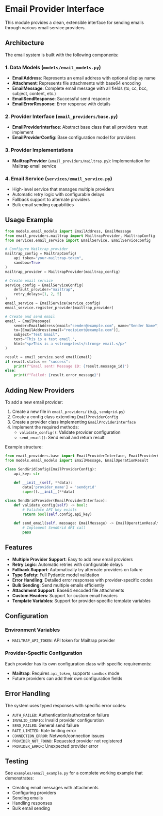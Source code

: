 # Email Provider Interface

This module provides a clean, extensible interface for sending emails through various email service providers.

## Architecture

The email system is built with the following components:

### 1. Data Models (`models/email_models.py`)
- **EmailAddress**: Represents an email address with optional display name
- **Attachment**: Represents file attachments with base64 encoding
- **EmailMessage**: Complete email message with all fields (to, cc, bcc, subject, content, etc.)
- **EmailSendResponse**: Successful send response
- **EmailErrorResponse**: Error response with details

### 2. Provider Interface (`email_providers/base.py`)
- **EmailProviderInterface**: Abstract base class that all providers must implement
- **EmailProviderConfig**: Base configuration model for providers

### 3. Provider Implementations
- **MailtrapProvider** (`email_providers/mailtrap.py`): Implementation for Mailtrap email service

### 4. Email Service (`services/email_service.py`)
- High-level service that manages multiple providers
- Automatic retry logic with configurable delays
- Fallback support to alternate providers
- Bulk email sending capabilities

## Usage Example

```python
from models.email_models import EmailAddress, EmailMessage
from email_providers.mailtrap import MailtrapProvider, MailtrapConfig
from services.email_service import EmailService, EmailServiceConfig

# Configure Mailtrap provider
mailtrap_config = MailtrapConfig(
    api_token="your-mailtrap-token",
    sandbox=True
)
mailtrap_provider = MailtrapProvider(mailtrap_config)

# Create email service
service_config = EmailServiceConfig(
    default_provider="mailtrap",
    retry_delays=[1, 2, 5]
)
email_service = EmailService(service_config)
email_service.register_provider(mailtrap_provider)

# Create and send email
email = EmailMessage(
    sender=EmailAddress(email="sender@example.com", name="Sender Name"),
    to=[EmailAddress(email="recipient@example.com")],
    subject="Test Email",
    text="This is a test email.",
    html="<p>This is a <strong>test</strong> email.</p>"
)

result = email_service.send_email(email)
if result.status == "success":
    print(f"Email sent! Message ID: {result.message_id}")
else:
    print(f"Failed: {result.error_message}")
```

## Adding New Providers

To add a new email provider:

1. Create a new file in `email_providers/` (e.g., `sendgrid.py`)
2. Create a config class extending `EmailProviderConfig`
3. Create a provider class implementing `EmailProviderInterface`
4. Implement the required methods:
   - `validate_config()`: Validate provider configuration
   - `send_email()`: Send email and return result

Example structure:

```python
from email_providers.base import EmailProviderInterface, EmailProviderConfig
from models.email_models import EmailMessage, EmailOperationResult

class SendGridConfig(EmailProviderConfig):
    api_key: str
    
    def __init__(self, **data):
        data['provider_name'] = 'sendgrid'
        super().__init__(**data)

class SendGridProvider(EmailProviderInterface):
    def validate_config(self) -> bool:
        # Validate API key exists
        return bool(self.config.api_key)
    
    def send_email(self, message: EmailMessage) -> EmailOperationResult:
        # Implement SendGrid API call
        pass
```

## Features

- **Multiple Provider Support**: Easy to add new email providers
- **Retry Logic**: Automatic retries with configurable delays
- **Fallback Support**: Automatically try alternate providers on failure
- **Type Safety**: Full Pydantic model validation
- **Error Handling**: Detailed error responses with provider-specific codes
- **Bulk Sending**: Send multiple emails efficiently
- **Attachment Support**: Base64 encoded file attachments
- **Custom Headers**: Support for custom email headers
- **Template Variables**: Support for provider-specific template variables

## Configuration

### Environment Variables

- `MAILTRAP_API_TOKEN`: API token for Mailtrap provider

### Provider-Specific Configuration

Each provider has its own configuration class with specific requirements:

- **Mailtrap**: Requires `api_token`, supports `sandbox` mode
- Future providers can add their own configuration fields

## Error Handling

The system uses typed responses with specific error codes:

- `AUTH_FAILED`: Authentication/authorization failure
- `INVALID_CONFIG`: Invalid provider configuration
- `SEND_FAILED`: General send failure
- `RATE_LIMITED`: Rate limiting error
- `CONNECTION_ERROR`: Network/connection issues
- `PROVIDER_NOT_FOUND`: Requested provider not registered
- `PROVIDER_ERROR`: Unexpected provider error

## Testing

See `examples/email_example.py` for a complete working example that demonstrates:
- Creating email messages with attachments
- Configuring providers
- Sending emails
- Handling responses
- Bulk email sending
